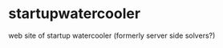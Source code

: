 startupwatercooler
==================

web site of startup watercooler (formerly server side solvers?)
